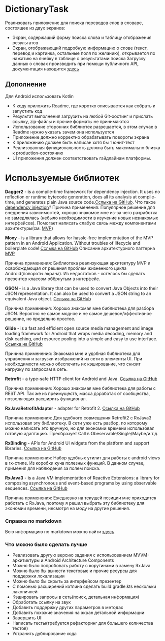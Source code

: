 # DictionaryTask
Реализовать приложение для поиска переводов слов в словаре, состоящее из двух экранов:
* Экран, содержащий форму поиска слова и таблицу отображения результатов
* Экран, отображающий подробную информацию о слове (текст, перевод и картинка, остальные поля по желанию), открывается по нажатию на ячейку в таблице с результатами поиска
Загрузку данных о словах производить при помощи публичного API, документация находится [здесь](https://dictionary.skyeng.ru/doc/api/external)

## Дополнение
Для Android использовать Kotlin
* К коду приложить Readme, где коротко описывается как собрать и запустить код
* Результат выполнения загрузить на любой Git-хостинг и прислать ссылку, zip-файлы и прочие форматы не принимаются
* Использование сторонних библиотек разрешается, в этом случае в Readme нужно указать зачем она используется
* Приложение должно корректно обрабатывать повороты экрана
* К приложению должен быть написан хотя бы 1 юнит-тест
* Реализованная функциональность должна быть максимально близка к production-состоянию
* UI приложения должен соответствовать гайдлайнам платформы.

# Используемые библиотек

**Dagger2** - is a compile-time framework for dependency injection. It uses no reflection or runtime bytecode generation, does all its analysis at compile-time, and generates plain Java source code.[Сслыка на GitHub](https://github.com/google/dagger). Что такое [dependency injection](https://ru.wikipedia.org/wiki/Внедрение_зависимости)?
Причина применения: Популярное решение для внедрения зависимостей, хорошо знакомое мне из-за чего разработка не замедлялась (небыло необходимости в изучение новых незнакомых интерфейсов). Помогает написать слабую связь между компонентами архитектуры(см. [MVP](https://ru.wikipedia.org/wiki/Model-View-Presenter))

**Moxy** - is a library that allows for hassle-free implementation of the MVP pattern in an Android Application. Without troubles of lifecycle and boilerplate code! [Сслыка на GitHub](https://github.com/Arello-Mobile/Moxy) Описание архитектурного паттерна [MVP](https://ru.wikipedia.org/wiki/Model-View-Presenter)

Причина применения: Библиотека реализующая архитектуру MVP и освобождающая от решения проблем жизненного цикла Android(повороты экрана). Из недостатков - хотелось бы сделать презентер классом обёрнутым в интерфейс.

**GSON** - is a Java library that can be used to convert Java Objects into their JSON representation. It can also be used to convert a JSON string to an equivalent Java object. [Сслыка на GitHub](https://github.com/google/gson)

Причина применения: Хорошо знакомая мне библиотека для разбора JSON. Вероятно не самое модное и не самое дешевое/эффективное решение, но предельно простое.

**Glide** -  is a fast and efficient open source media management and image loading framework for Android that wraps media decoding, memory and disk caching, and resource pooling into a simple and easy to use interface. [Ссылка на GitHub](https://github.com/bumptech/glide)

Причина применения: Знакомая мне и удобная библиотека для управления и загрузки изображений из сети в элементы UI. При необходимости можно обеспечить их кэширование, что снизит нагрузку по запросам в сеть.

**Retrofit** - a type-safe HTTP client for Android and Java. [Ссылка на GitHub](https://github.com/square/retrofit)

Причина применения: Хорошо знакомая мне библиотека для работы с REST API. Так же из преимуществ, масса доработак от сообщества, позволяющих расширить функционал.

**RxJavaRetrofitAdapter** - adapter for Retrofit 2. [Ссылка на GitHub](https://github.com/akarnokd/RxJavaRetrofitAdapter)

Причина применения: Для удобного совмещения Retrofit2 с RxJava3 использовал эту библиотеку. В сети уже есть разбор, по которому можно написать это вручную, но для экономии времени использовал готовую адаптацию. Преобразует Call в Obeservable/Single/Maybe/и.т.д.

**RxBinding** - APIs for Android UI widgets from the platform and support libraries. [Ссылка на GitHub](https://github.com/JakeWharton/RxBinding)

Причина применения: Набор удобных утилит для работы с android views в rx-стиле. Из коробки куча полезных функций. В данном случае, применил для наблюдения за полем поиска.

**RxJava3** - is a Java VM implementation of Reactive Extensions: a library for composing asynchronous and event-based programs by using observable sequences. [Ссылка на GitHub](https://github.com/ReactiveX/RxJava)

Причина применения: Ежедневно на текущей позиции мне приходится работать с RxJava, поэтому я решил выбрать эту библиотеку для экономии времени, несмотря на моду на другие решения.

### Справка по markdown
Всю информацию по markdown можно найти [здесь](https://guides.github.com/features/mastering-markdown/)

### Что можно было сделать лучше
* Реализовать другую версию задания с использованием MVVM-архитиктуры и Android Architecture Components  
* Можно было попробовать работу с корутинами в замену RxJava
* Можно было бы вынести текстовые и прочие ресурсы для поддержки локализации
* Можно было бы скрыть за интерфейсом презентер
* С помонью расширений котлина сделать build.gradle.kts нескольки лаконичней
* Кэшировать запросы в сеть(поиск, детальная информация)
* Обработать ссылку на звук
* Добавить поддержку других параметров в методах
* Добавить похожие значения на экран детальной информации
* Завершить UI
* Написать тесты(требуется рефакторинг для большего количества тестов)
* Устранить дублирование кода

